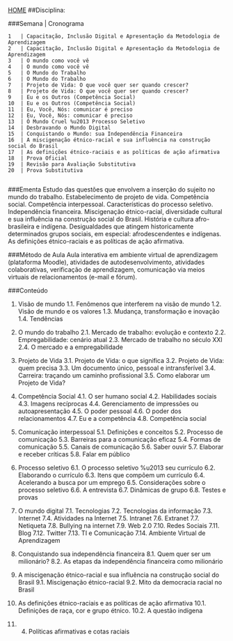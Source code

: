 [HOME](https://github.com/lucastafarelbs/Ensino-Superior-de-Informatica-GRATUITO) 
##Disciplina: 

###Semana | Cronograma
```
1	| Capacitação, Inclusão Digital e Apresentação da Metodologia de Aprendizagem
2	| Capacitação, Inclusão Digital e Apresentação da Metodologia de Aprendizagem
3	| O mundo como você vê
4	| O mundo como você vê
5	| O Mundo do Trabalho
6	| O Mundo do Trabalho
7	| Projeto de Vida: O que você quer ser quando crescer?
8	| Projeto de Vida: O que você quer ser quando crescer?
9	| Eu e os Outros (Competência Social)
10	| Eu e os Outros (Competência Social)
11	| Eu, Você, Nós: comunicar é preciso
12	| Eu, Você, Nós: comunicar é preciso
13	| Ó Mundo Cruel %u2013 Processo Seletivo
14	| Desbravando o Mundo Digital
15	| Conquistando o Mundo: sua Independência Financeira
16	| A miscigenação étnico-racial e sua influência na construção social do Brasil
17	| As definições étnico-raciais e as políticas de ação afirmativa
18	| Prova Oficial
19	| Revisão para Avaliação Substitutiva
20	| Prova Substitutiva


```
###Ementa
Estudo das questões que envolvem a inserção do sujeito no mundo do trabalho. Estabelecimento de projeto de vida. Competência social. Competência interpessoal. Características do processo seletivo. Independência financeira. Miscigenação étnico-racial, diversidade cultural e sua influência na construção social do Brasil. História e cultura afro-brasileira e indígena. Desigualdades que atingem historicamente determinados grupos sociais, em especial: afrodescendentes e indígenas. As definições étnico-raciais e as políticas de ação afirmativa.

###Método de Aula
Aula interativa em ambiente virtual de aprendizagem (plataforma Moodle), atividades de autodesenvolvimento, atividades colaborativas, verificação de aprendizagem, comunicação via meios virtuais de relacionamentos (e-mail e fórum).

###Conteúdo
1.	Visão de mundo
1.1.	Fenômenos que interferem na visão de mundo
1.2.	Visão de mundo e os valores
1.3.	Mudança, transformação e inovação
1.4.	Tendências

2.	O mundo do trabalho
2.1.	Mercado de trabalho: evolução e contexto
2.2.	Empregabilidade: cenário atual
2.3.	Mercado de trabalho no século XXI
2.4.	O mercado e a empregabilidade

3.	Projeto de Vida
3.1.	Projeto de Vida: o que significa
3.2.	Projeto de Vida: quem precisa
3.3.	Um documento único, pessoal e intransferível
3.4.	Carreira: traçando um caminho profissional
3.5.	Como elaborar um Projeto de Vida?

4.	Competência Social
4.1.	O ser humano social
4.2.	Habilidades sociais
4.3.	Imagens recíprocas
4.4.	Gerenciamento de impressões ou autoapresentação
4.5.	O poder pessoal
4.6.	O poder dos relacionamentos
4.7.	Eu e a competência
4.8.	Competência social

5.	Comunicação interpessoal
5.1.	Definições e conceitos
5.2.	Processo de comunicação 
5.3.	Barreiras para a comunicação eficaz
5.4.	Formas de comunicação
5.5.	Canais de comunicação
5.6.	Saber ouvir
5.7.	Elaborar e receber críticas
5.8.	Falar em público

6.	Processo seletivo
6.1.	O processo seletivo %u2013 seu currículo
6.2.	Elaborando o currículo
6.3.	Itens que compõem um currículo
6.4.	Acelerando a busca por um emprego
6.5.	Considerações sobre o processo seletivo
6.6.	A entrevista
6.7.	Dinâmicas de grupo
6.8.	Testes e provas

7.	O mundo digital
7.1.	Tecnologias
7.2.	Tecnologias da informação
7.3.	Internet
7.4.	Atividades na Internet
7.5.	Intranet
7.6.	Extranet
7.7.	Netiqueta
7.8.	Bullying na internet
7.9.	Web 2.0
7.10.	Redes Sociais
7.11.	Blog
7.12.	Twitter
7.13.	TI e Comunicação
7.14.	Ambiente Virtual de Aprendizagem

8.	Conquistando sua independência financeira
8.1.	Quem quer ser um milionário?
8.2.	As etapas da independência financeira como milionário

9.	A miscigenação étnico-racial e sua influência na construção social do Brasil
9.1.	Miscigenação étnico-racial
9.2.	Mito da democracia racial no Brasil

10.	As definições étnico-raciais e as políticas de ação afirmativa
10.1. Definições de raça, cor e grupo étnico.
10.2. A questão indígena
10. 4. Políticas afirmativas e cotas raciais